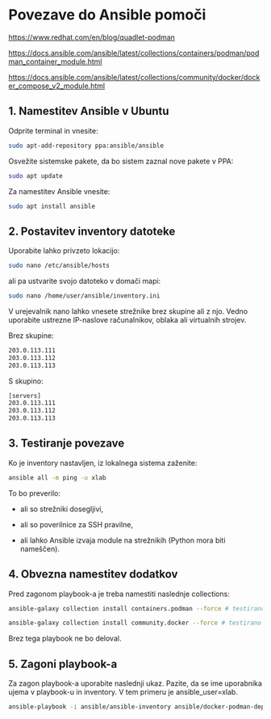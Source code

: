 
# Povezave do Ansible pomoči
https://www.redhat.com/en/blog/quadlet-podman

https://docs.ansible.com/ansible/latest/collections/containers/podman/podman_container_module.html

https://docs.ansible.com/ansible/latest/collections/community/docker/docker_compose_v2_module.html

## 1. Namestitev Ansible v Ubuntu

Odprite terminal in vnesite:

```bash
sudo apt-add-repository ppa:ansible/ansible
```

Osvežite sistemske pakete, da bo sistem zaznal nove pakete v PPA:

```bash
sudo apt update
```

Za namestitev Ansible vnesite:
```bash
sudo apt install ansible
```

## 2. Postavitev inventory datoteke
Uporabite lahko privzeto lokacijo:

```bash
sudo nano /etc/ansible/hosts
```

ali pa ustvarite svojo datoteko v domači mapi:

```bash
sudo nano /home/user/ansible/inventory.ini
```

V urejevalnik nano lahko vnesete strežnike brez skupine ali z njo.
Vedno uporabite ustrezne IP-naslove računalnikov, oblaka ali virtualnih strojev.

Brez skupine:
```bash
203.0.113.111
203.0.113.112
203.0.113.113
```

S skupino:

```bash
[servers]
203.0.113.111
203.0.113.112
203.0.113.113
```


## 3. Testiranje povezave

Ko je inventory nastavljen, iz lokalnega sistema zaženite:

```bash
ansible all -m ping -u xlab
```

To bo preverilo:

- ali so strežniki dosegljivi,

- ali so poverilnice za SSH pravilne,

- ali lahko Ansible izvaja module na strežnikih (Python mora biti nameščen).

## 4. Obvezna namestitev dodatkov

Pred zagonom playbook-a je treba namestiti naslednje collections:

```bash
ansible-galaxy collection install containers.podman --force # testirano je bilo na te verziji 1.16.3 --force bo zmeraj namestil najnovejšo verzijo

ansible-galaxy collection install community.docker --force # testirano je bilo na te verziji 4.5.2 --force bo zmeraj namestil najnovejšo verzijo
```
Brez tega playbook ne bo deloval.


## 5. Zagoni playbook-a
Za zagon playbook-a uporabite naslednji ukaz. Pazite, da se ime uporabnika ujema v playbook-u in inventory. V tem primeru je ansible_user=xlab.

```bash
ansible-playbook -i ansible/ansible-inventory ansible/docker-podman-deploy.yml
```
